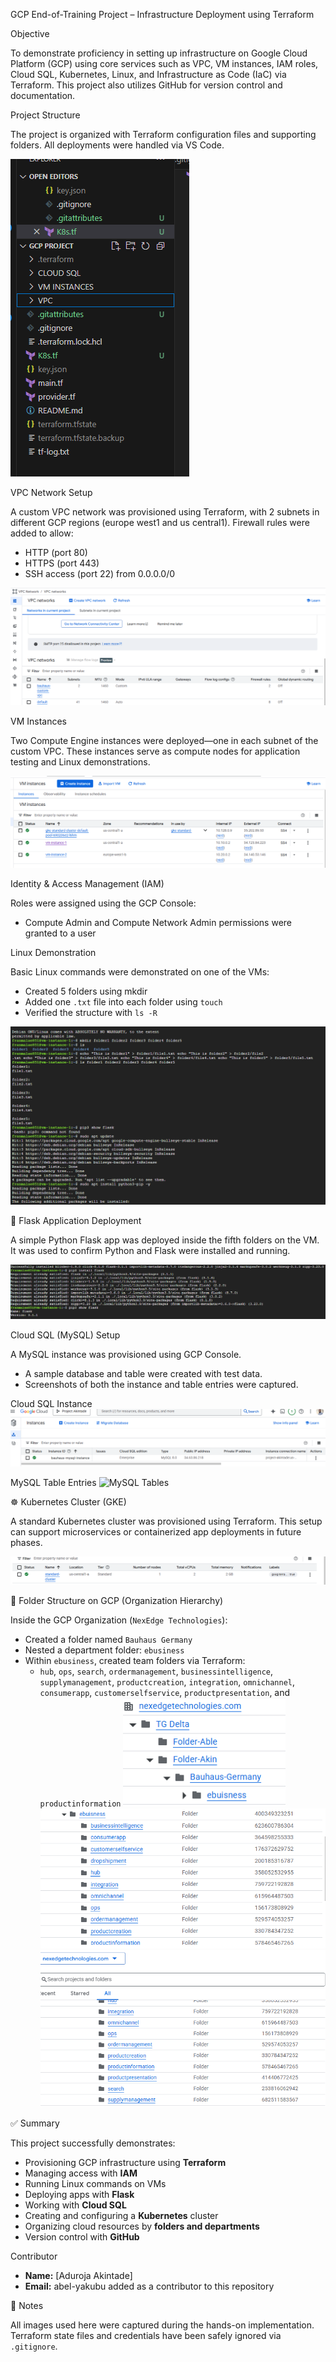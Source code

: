 GCP End-of-Training Project – Infrastructure Deployment using Terraform

Objective

To demonstrate proficiency in setting up infrastructure on Google Cloud Platform (GCP) using core services such as VPC, VM instances, IAM roles, Cloud SQL, Kubernetes, Linux, and Infrastructure as Code (IaC) via Terraform. This project also utilizes GitHub for version control and documentation.



Project Structure

The project is organized with Terraform configuration files and supporting folders. All deployments were handled via VS Code.

![Project Structure](./Pictures/project-structure.png)

 VPC Network Setup

A custom VPC network was provisioned using Terraform, with 2 subnets in different GCP regions (europe west1 and us central1). Firewall rules were added to allow:
- HTTP (port 80)
- HTTPS (port 443)
- SSH access (port 22) from  0.0.0.0/0

![VPC Setup](./Pictures/vpc-setup.png)


VM Instances

Two Compute Engine instances were deployed—one in each subnet of the custom VPC. These instances serve as compute nodes for application testing and Linux demonstrations.

![VM Instances](./Pictures/vm-instances.png)


Identity & Access Management (IAM)

Roles were assigned using the GCP Console:
- Compute Admin and Compute Network Admin permissions were granted to a user


Linux Demonstration

Basic Linux commands were demonstrated on one of the VMs:
- Created 5 folders using mkdir
- Added one `.txt` file into each folder using `touch`
- Verified the structure with `ls -R`

![Linux Folders](./Pictures/linux-folders.png)


🐍 Flask Application Deployment

A simple Python Flask app was deployed inside the fifth folders on the VM. It was used to confirm Python and Flask were installed and running.

![Flask Install](./Pictures/flask-install.png)


Cloud SQL (MySQL) Setup

A MySQL instance was provisioned using GCP Console.
- A sample database and table were created with test data.
- Screenshots of both the instance and table entries were captured.

Cloud SQL Instance
![MySQL Instance](./Pictures/mysql-instance.png)

MySQL Table Entries
![MySQL Tables](./Pictures/mysql-tables.png)


☸️ Kubernetes Cluster (GKE)

A standard Kubernetes cluster was provisioned using Terraform. This setup can support microservices or containerized app deployments in future phases.

![Kubernetes Cluster](./Pictures/k8s-cluster.png)


🔐 Folder Structure on GCP (Organization Hierarchy)

Inside the GCP Organization (`NexEdge Technologies`):
- Created a folder named `Bauhaus Germany`
- Nested a department folder: `ebusiness`
- Within `ebusiness`, created team folders via Terraform:
  - `hub`, `ops`, `search`, `ordermanagement`, `businessintelligence`, `supplymanagement`, `productcreation`, `integration`, `omnichannel`, `consumerapp`, `customerselfservice`, `productpresentation`, and `productinformation`
  ![Folder structure](./Pictures/folder-structure.png)
  ![Terraform folders](./Pictures/terra-folders-1.png)
  ![Terraform folders](./Pictures/terra-folders-2.png)


 ✅ Summary

This project successfully demonstrates:

- Provisioning GCP infrastructure using **Terraform**
- Managing access with **IAM**
- Running Linux commands on VMs
- Deploying apps with **Flask**
- Working with **Cloud SQL**
- Creating and configuring a **Kubernetes** cluster
- Organizing cloud resources by **folders and departments**
- Version control with **GitHub**


Contributor

- **Name:** [Aduroja Akintade]
- **Email:** abel-yakubu added as a contributor to this repository


📌 Notes

All images used here were captured during the hands-on implementation. Terraform state files and credentials have been safely ignored via `.gitignore`.

